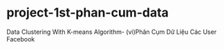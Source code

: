 # project-1st-phan-cum-data
Data Clustering With K-means Algorithm- (vi)Phân Cụm Dữ Liệu Các User Facebook
